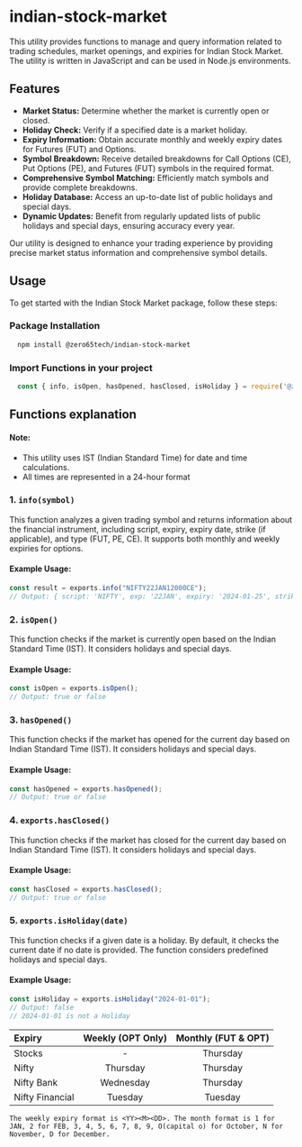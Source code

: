 
# indian-stock-market

This utility provides functions to manage and query information related to trading schedules, market openings, and expiries for Indian Stock Market. The utility is written in JavaScript and can be used in Node.js environments.

## Features

- **Market Status:** Determine whether the market is currently open or closed.
- **Holiday Check:** Verify if a specified date is a market holiday.
- **Expiry Information:** Obtain accurate monthly and weekly expiry dates for Futures (FUT) and Options.
- **Symbol Breakdown:** Receive detailed breakdowns for Call Options (CE), Put Options (PE), and Futures (FUT) symbols in the required format.
- **Comprehensive Symbol Matching:** Efficiently match symbols and provide complete breakdowns.
- **Holiday Database:** Access an up-to-date list of public holidays and special days.
- **Dynamic Updates:** Benefit from regularly updated lists of public holidays and special days, ensuring accuracy every year.

Our utility is designed to enhance your trading experience by providing precise market status information and comprehensive symbol details.


## Usage

To get started with the Indian Stock Market package, follow these steps:

### Package Installation
```bash
  npm install @zero65tech/indian-stock-market
```

### Import Functions in your project
```javascript
  const { info, isOpen, hasOpened, hasClosed, isHoliday } = require('@zero65tech/indian-stock-market')
``` 
## Functions explanation

#### Note:
- This utility uses IST (Indian Standard Time) for date and time calculations.
- All times are represented in a 24-hour format

### 1. `info(symbol)`

This function analyzes a given trading symbol and returns information about the financial instrument, including script, expiry, expiry date, strike (if applicable), and type (FUT, PE, CE). It supports both monthly and weekly expiries for options.

#### Example Usage:

```javascript
const result = exports.info("NIFTY22JAN12000CE");
// Output: { script: 'NIFTY', exp: '22JAN', expiry: '2024-01-25', strike: 12000, type: 'CE' }
```

### 2. `isOpen()`

This function checks if the market is currently open based on the Indian Standard Time (IST). It considers holidays and special days.

#### Example Usage:

```javascript
const isOpen = exports.isOpen();
// Output: true or false
```

### 3. `hasOpened()`

This function checks if the market has opened for the current day based on Indian Standard Time (IST). It considers holidays and special days.

#### Example Usage:

```javascript
const hasOpened = exports.hasOpened();
// Output: true or false
```

### 4. `exports.hasClosed()`

This function checks if the market has closed for the current day based on Indian Standard Time (IST). It considers holidays and special days.

#### Example Usage:

```javascript
const hasClosed = exports.hasClosed();
// Output: true or false
```

### 5. `exports.isHoliday(date)`

This function checks if a given date is a holiday. By default, it checks the current date if no date is provided. The function considers predefined holidays and special days.

#### Example Usage:

```javascript
const isHoliday = exports.isHoliday("2024-01-01"); 
// Output: false
// 2024-01-01 is not a Holiday
``` 






| Expiry | Weekly (OPT Only) | Monthly (FUT & OPT) |
|:-|:-:|:-:|
| Stocks | - | Thursday |
| Nifty | Thursday | Thursday |
| Nifty Bank | Wednesday | Thursday |
| Nifty Financial | Tuesday | Tuesday |


    The weekly expiry format is <YY><M><DD>. The month format is 1 for JAN, 2 for FEB, 3, 4, 5, 6, 7, 8, 9, O(capital o) for October, N for November, D for December.
